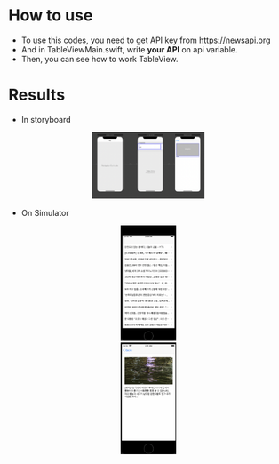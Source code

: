 # How to use
* To use this codes, you need to get API key from <https://newsapi.org>
* And in TableViewMain.swift, write **your API** on api variable.
* Then, you can see how to work TableView.

# Results
* In storyboard
<center><img src="./images/storyboard.png" width="40%" height="30%"></img></center>

* On Simulator
<center><img src="./images/firstScene.png" width="20%" height="15%"></img></center>
<center><img src="./images/secondScene.png" width="20%" height="15%"></img></center>
